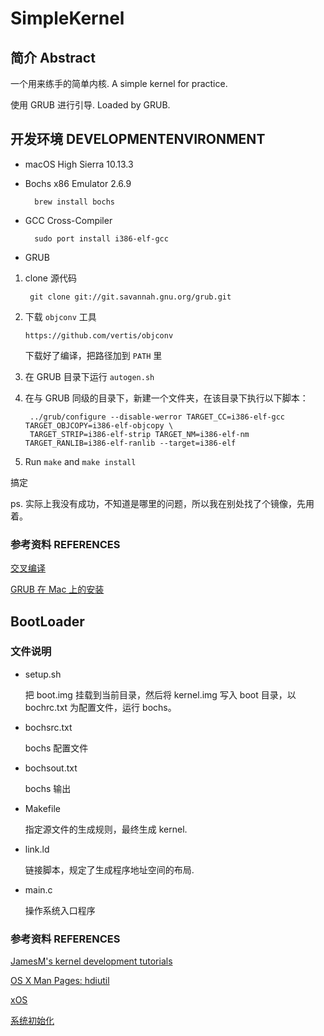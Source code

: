 # SimpleKernel

## 简介 Abstract

一个用来练手的简单内核.
A simple kernel for practice.

使用 GRUB 进行引导. 
Loaded by GRUB.

## 开发环境 DEVELOPMENTENVIRONMENT

- macOS High Sierra 10.13.3
- Bochs x86 Emulator 2.6.9

        brew install bochs


- GCC Cross-Compiler

        sudo port install i386-elf-gcc

- GRUB

1. clone 源代码

        git clone git://git.savannah.gnu.org/grub.git


2.  下载 `objconv` 工具

        https://github.com/vertis/objconv
        
    下载好了编译，把路径加到 `PATH` 里
3. 在 GRUB 目录下运行 `autogen.sh`
4. 在与 GRUB 同级的目录下，新建一个文件夹，在该目录下执行以下脚本：

        ../grub/configure --disable-werror TARGET_CC=i386-elf-gcc TARGET_OBJCOPY=i386-elf-objcopy \
        TARGET_STRIP=i386-elf-strip TARGET_NM=i386-elf-nm TARGET_RANLIB=i386-elf-ranlib --target=i386-elf
          
5. Run `make` and `make install`

搞定

ps. 实际上我没有成功，不知道是哪里的问题，所以我在别处找了个镜像，先用着。

### 参考资料 REFERENCES

[交叉编译](https://wiki.osdev.org/GCC_Cross-Compiler)

[GRUB 在 Mac 上的安装](https://wiki.osdev.org/GRUB#Installing_GRUB_2_on_OS_X)

## BootLoader
### 文件说明
- setup.sh

    把 boot.img 挂载到当前目录，然后将 kernel.img 写入 boot 目录，以 bochrc.txt 为配置文件，运行 bochs。

- bochsrc.txt

    bochs 配置文件


- bochsout.txt

    bochs 输出

- Makefile

    指定源文件的生成规则，最终生成 kernel.
    
- link.ld

    链接脚本，规定了生成程序地址空间的布局.
    
- main.c

    操作系统入口程序

### 参考资料 REFERENCES

[JamesM's kernel development tutorials](http://www.jamesmolloy.co.uk/tutorial_html/1.-Environment%20setup.html)

[OS X Man Pages: hdiutil](https://developer.apple.com/legacy/library/documentation/Darwin/Reference/ManPages/man1/hdiutil.1.html)

[xOS](https://github.com/fengleicn/xOS)

[系统初始化](https://wiki.osdev.org/Bare_Bones)



